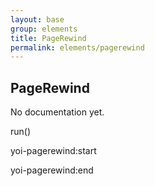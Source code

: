 ```yaml
---
layout: base
group: elements
title: PageRewind
permalink: elements/pagerewind
---
```


## PageRewind

<p class="hint hint--error">No documentation yet.</p>

run()

yoi-pagerewind:start

yoi-pagerewind:end